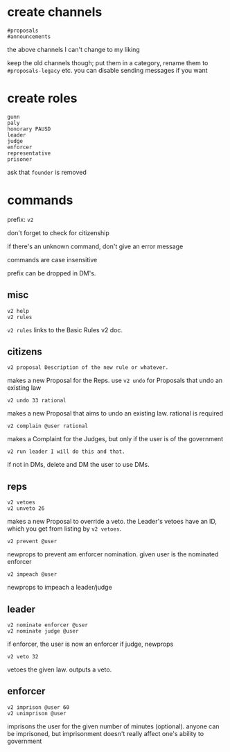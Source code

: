 # create channels
```
#proposals
#announcements
```
the above channels I can't change to my liking

keep the old channels though; put them in a category, rename them to `#proposals-legacy` etc. you can disable sending messages if you want

# create roles
```
gunn
paly
honorary PAUSD
leader
judge
enforcer
representative
prisoner
```
ask that `founder` is removed

# commands
prefix: `v2`

don't forget to check for citizenship

if there's an unknown command, don't give an error message

commands are case insensitive

prefix can be dropped in DM's.
## misc
```
v2 help
v2 rules
```
`v2 rules` links to the Basic Rules v2 doc.
## citizens
```
v2 proposal Description of the new rule or whatever.
```
makes a new Proposal for the Reps. use `v2 undo` for Proposals that undo an existing law
```
v2 undo 33 rational
```
makes a new Proposal that aims to undo an existing law. rational is required
```
v2 complain @user rational
```
makes a Complaint for the Judges, but only if the user is of the government
```
v2 run leader I will do this and that.
```
if not in DMs, delete and DM the user to use DMs.

## reps
```
v2 vetoes
v2 unveto 26
```
makes a new Proposal to override a veto. the Leader's vetoes have an ID, which you get from listing by `v2 vetoes`.
```
v2 prevent @user
```
newprops to prevent am enforcer nomination. given user is the nominated enforcer
```
v2 impeach @user
```
newprops to impeach a leader/judge

## leader
```
v2 nominate enforcer @user
v2 nominate judge @user
```
if enforcer, the user is now an enforcer
if judge, newprops
```
v2 veto 32
```
vetoes the given law. outputs a veto.

## enforcer
```
v2 imprison @user 60
v2 unimprison @user
```
imprisons the user for the given number of minutes (optional). anyone can be imprisoned, but imprisonment doesn't really affect one's ability to government
